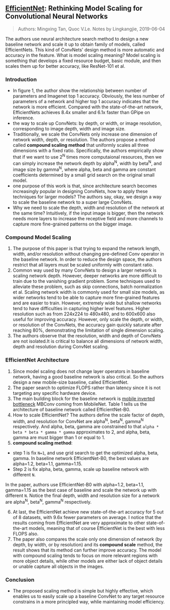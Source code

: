 ## [EfficientNet](https://arxiv.org/abs/1905.11946): Rethinking Model Scaling for Convolutional Neural Networks
> Authors: Mingxing Tan, Quoc V.Le. Notes by Lingkangjie, 2019-06-04

The authors use neural architecture search  method to design a new baseline network and scale it up to obtain family of models, called EfficientNets. This kind of ConvNets' design method is more automatic and accuracy in the feature. What is model scaling meaning? Model scaling is something that develops a fixed resource budget, basic module, and then scales them up for better accuracy, like ResNet-101 et al.

### Introduction
- In figure 1, the author show the relationship between number of parameters and Imagenet top 1 accuracy. Obviously, the less number of parameters of a network and higher top 1 accuracy indicates that the network is more efficient. Compared with the state-of-the-art network, EfficientNets achieves 8.4x smaller and 6.1x faster than GPipe on inference.
- the way to scale up ConvNets: by depth, or width, or image resolution, corresponding to image depth, width and image size.
- Traditionally, we scale the ConvNets only increase one dimension of network width, depth, or resolution. The authors propose a method called **compound scaling method** that uniformly scales all three dimensions with a fixed ratio. Specifically, the authors empirically show that if we want to use 2<sup>N</sup> times more computaional resources, then we can simply increase the network depth by alpha<sup>N</sup>, width by beta<sup>N</sup>, and image size by gamma<sup>N</sup>, where alpha, beta and gamma are constant coefficients determined by a small grid search on the original small model.
- one purpose of this work is that, since architecture search becomes increasingly popular in designing ConvNets, how to apply these techniques for larger models? The authors say, okay, we design a way to scale the baseline network to a super large ConvNets.
- Why we need to scale the depth, width and resolution of the network at the same time? Intuitively, if the input image is bigger, then the network needs more layers to increase the receptive field and more channels to capture more fine-grained patterns on the bigger image.

### Compound Model Scaling
1. The purpose of this paper is that trying to expand the network length, width, and/or resolution without changing pre-defined Conv operator in the baseline network. In order to reduce the design space, the authors restrict that all layers must be scaled uniformly with constant ratio.
2. Common way used by many ConvNets to design a larger network is scaling network depth. However, deeper networks are more difficult to train due to the vanishing gradient problem. Some techniques used to alleviate these problem, such as skip connections, batch normalization et al. Scaling network width is commonly used for small size models, as wider networks tend to be able to capture more fine-grained features and are easier to train. However, extremely wide but shallow networks tend to have difficulties in capturing higher level features. Higher resolution such as from 224x224 to 480x480, and to 600x600 also useful for improving accuracy. However, only scale the depth, or width, or resolution of the ConvNets, the accuracy gain quickly saturate after reaching 80%, demonstrating the limitation of single dimension scaling.
3. The authors observe that the resolution, width and depth of ConvNets are not isolated.It is critical to balance all dimensions of network width, depth and resolution during ConvNet scaling.

### EfficientNet Architecture
1. Since model scaling does not change layer operators in baseline network, having a good baseline network is also critical. So the authors design a new mobile-size baseline, called EfficientNet.
2. The paper search to optimize FLOPS rather than latency since it is not targeting any specific hardware device.
3. The main building block for the baseline network is [mobile inverted bottleneck](https://arxiv.org/pdf/1801.04381.pdf) MBConv coming from MobileNet. Table 1 tells us the architecture of baseline network called EfficientNet-B0.
4. How to scale EfficientNet? The authors define the scale factor of depth, width, and resolution for  ConvNet are alpha<sup>N</sup>, beta<sup>N</sup>, gamma<sup>N</sup> respectively. And alpha, beta, gamma are constrained to that `alpha * beta * beta * gamma * gamma` approximates to 2, and alpha, beta, gamma are must bigger than 1 or equal to 1.
5. **compound scaling method**: 
- step 1 is fix `N=1`, and use grid search to get the optimized alpha, beta, gamma. In baseline network EfficientNet-B0, the best values are alpha=1.2, beta=1.1, gamma=1.15.
- Step 2 is fix alpha, beta, gamma, scale up baseline network with different `N`.

In the paper, authors use EfficientNet-B0 with alpha=1.2, beta=1.1, gamma=1.15 as the best case of baseline and scale the network up with different `N`. Notice the final depth, width and resolution size for a network are alpha<sup>N</sup>, beta<sup>N</sup>, gamma<sup>N</sup> respectively.

6. At last, the EfficientNet achieve new state-of-the-art accuracy for 5 out of 8 datasets, with 9.6x fewer parameters on average. I notice that the results coming from EfficientNet are very approximate to other state-of-the-art models, meaning that of course EfficientNet is the best with less FLOPS also.
7. The paper also compares the scale only one dimension of network (by depth, by width, or by resolution) and its **compound scale** method, the result shows that its method can further improve accuracy. The model with compound scaling tends to focus on more relevant regions with more object details, while other models are either lack of object details or unable capture all objects in the images.

### Conclusion
- The proposed scaling method is simple but highly effective, which enables us to easily scale up a baseline ConvNet to any target resource constrains in a more principled way, whlie maintaining model efficiency.

